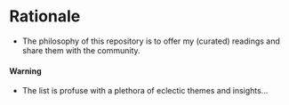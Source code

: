 # Rationale
* The philosophy of this repository is to offer my (curated) readings and share them with the community. 

#### Warning
* The list is profuse with a plethora of eclectic themes and insights...
